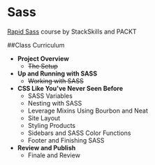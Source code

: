 # Sass
[Rapid Sass](https://stackskills.com/courses/enrolled/50327) course by StackSkills and PACKT

##Class Curriculum
- **Project Overview**
	- ~~The Setup~~
- **Up and Running with SASS**
	- ~~Working with SASS~~
- **CSS Like You've Never Seen Before**
	- SASS Variables
	- Nesting with SASS
 	- Leverage Mixins Using Bourbon and Neat
 	- Site Layout
 	- Styling Products
 	- Sidebars and SASS Color Functions
 	- Footer and Finishing SASS
- **Review and Publish**
	- Finale and Review